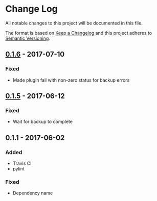 # Change Log
All notable changes to this project will be documented in this file.

The format is based on [Keep a Changelog](http://keepachangelog.com/)
and this project adheres to [Semantic Versioning](http://semver.org/).

## [0.1.6][] - 2017-07-10
### Fixed
-   Made plugin fail with non-zero status for backup errors

## [0.1.5][] - 2017-06-12
### Fixed
-   Wait for backup to complete

## 0.1.1 - 2017-06-02
### Added
-   Travis CI
-   pylint

### Fixed
-   Dependency name

[Unreleased]: https://github.ibm.com/apset/monsoon-backup-mysql/compare/v0.1.6...HEAD
[0.1.6]: https://github.ibm.com/apset/monsoon-backup-mysql/compare/v0.1.5...v0.1.6
[0.1.5]: https://github.ibm.com/apset/monsoon-backup-mysql/compare/v0.1.1...v0.1.5
